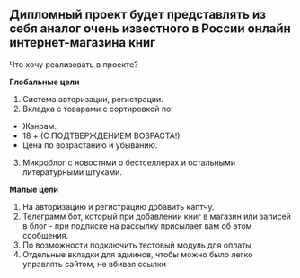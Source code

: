 Дипломный проект будет представлять из себя аналог
очень известного в России онлайн интернет-магазина книг
---
Что хочу реализовать в проекте?

**Глобальные цели**

1. Система авторизации, регистрации.
2. Вкладка с товарами с сортировкой по:
* Жанрам.
* 18 + (С ПОДТВЕРЖДЕНИЕМ ВОЗРАСТА!)
* Цена по возрастанию и убыванию.
3. Микроблог с новостями о бестселлерах 
и остальными литературными штуками.

**Малые цели**
1. На авторизацию и регистрацию добавить каптчу.
2. Телеграмм бот, который при добавлении книг в магазин
или записей в блог - при подписке на рассылку присылает
вам об этом сообщения.
3. По возможности подключить тестовый модуль для оплаты
4. Отдельные вкладки для админов, чтобы можно было легко управлять сайтом, не вбивая ссылки